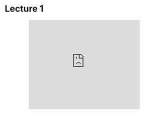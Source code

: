 # Lecture 1

<div style="display: flex; justify-content: center;">
<div style="position: relative; width: 70%; height: 0; padding-bottom: 56.25%;">
    <iframe
        src="https://www.youtube.com/embed/Ga_9GADJag"
        style="position: absolute; top: 0; left: 0; width: 100%; height: 100%;"
        frameborder="0"
        allow="accelerometer; autoplay; clipboard-write; encrypted-media; gyroscope; picture-in-picture"
        allowfullscreen
    ></iframe>
</div>
</div>
